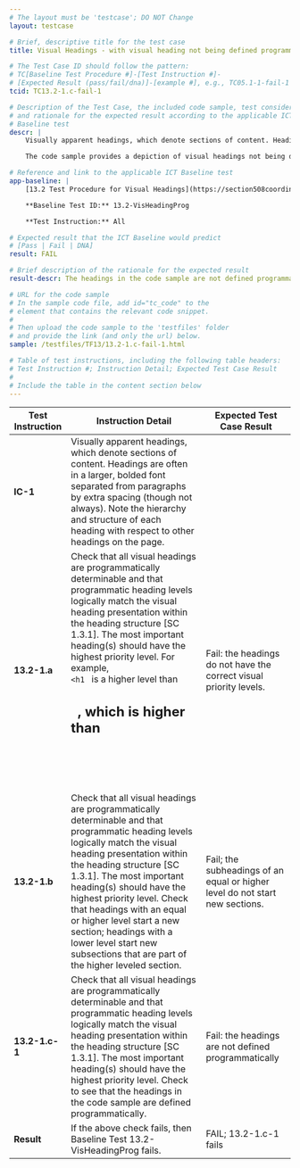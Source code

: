 ```yaml
---
# The layout must be 'testcase'; DO NOT Change
layout: testcase

# Brief, descriptive title for the test case
title: Visual Headings - with visual heading not being defined programmatically

# The Test Case ID should follow the pattern:
# TC[Baseline Test Procedure #]-[Test Instruction #]-
# [Expected Result (pass/fail/dna)]-[example #], e.g., TC05.1-1-fail-1
tcid: TC13.2-1.c-fail-1

# Description of the Test Case, the included code sample, test considerations,
# and rationale for the expected result according to the applicable ICT
# Baseline test
descr: |
    Visually apparent headings, which denote sections of content. Headings are often in a larger, bolded font separated from paragraphs by extra spacing (though not always). Note the hierarchy and structure of each heading with respect to other headings on the page or screen.

    The code sample provides a depiction of visual headings not being defined programmatically, which would cause Assistive Technologies to fail to distinguish headings in the HTML code. A successful test should identify a FAIL against Baseline 13.2 Visual Headings.

# Reference and link to the applicable ICT Baseline test
app-baseline: |
    [13.2 Test Procedure for Visual Headings](https://section508coordinators.github.io/ICTTestingBaseline/13Structure.html#132-test-procedure-for-visual-headings)

    **Baseline Test ID:** 13.2-VisHeadingProg

    **Test Instruction:** All

# Expected result that the ICT Baseline would predict
# [Pass | Fail | DNA]
result: FAIL

# Brief description of the rationale for the expected result
result-descr: The headings in the code sample are not defined programmatically.

# URL for the code sample
# In the sample code file, add id="tc_code" to the
# element that contains the relevant code snippet.
#
# Then upload the code sample to the 'testfiles' folder
# and provide the link (and only the url) below.
sample: /testfiles/TF13/13.2-1.c-fail-1.html

# Table of test instructions, including the following table headers:
# Test Instruction #; Instruction Detail; Expected Test Case Result
#
# Include the table in the content section below
---
```

| Test Instruction | Instruction Detail | Expected Test Case Result |
|------------------|--------------------|---------------------------|
| **IC-1** | Visually apparent headings, which denote sections of content. Headings are often in a larger, bolded font separated from paragraphs by extra spacing (though not always). Note the hierarchy and structure of each heading with respect to other headings on the page. |
| **13.2-1.a** | Check that all visual headings are programmatically determinable and that programmatic heading levels logically match the visual heading presentation within the heading structure [SC 1.3.1]. The most important heading(s) should have the highest priority level. For example, <code> <h1 </code> is a higher level than <code> <h2> </code>, which is higher than <code> <h3> </code>| Fail: the headings do not have the correct visual priority levels. |
| **13.2-1.b** | Check that all visual headings are programmatically determinable and that programmatic heading levels logically match the visual heading presentation within the heading structure [SC 1.3.1]. The most important heading(s) should have the highest priority level. Check that headings with an equal or higher level start a new section; headings with a lower level start new subsections that are part of the higher leveled section. | Fail; the subheadings of an equal or higher level do not start new sections.
| **13.2-1.c-1** | Check that all visual headings are programmatically determinable and that programmatic heading levels logically match the visual heading presentation within the heading structure [SC 1.3.1]. The most important heading(s) should have the highest priority level. Check to see that the headings in the code sample are defined programmatically. | Fail: the headings are not defined programmatically
| **Result** | If the above check fails, then Baseline Test 13.2-VisHeadingProg fails. | FAIL; 13.2-1.c-1 fails |
